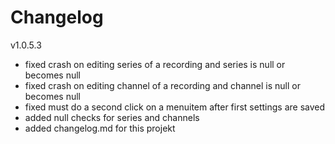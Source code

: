 ﻿# Changelog

v1.0.5.3
 - fixed crash on editing series of a recording and series is null or becomes null
 - fixed crash on editing channel of a recording and channel is null or becomes null
 - fixed must do a second click on a menuitem after first settings are saved
 - added null checks for series and channels
 - added changelog.md for this projekt